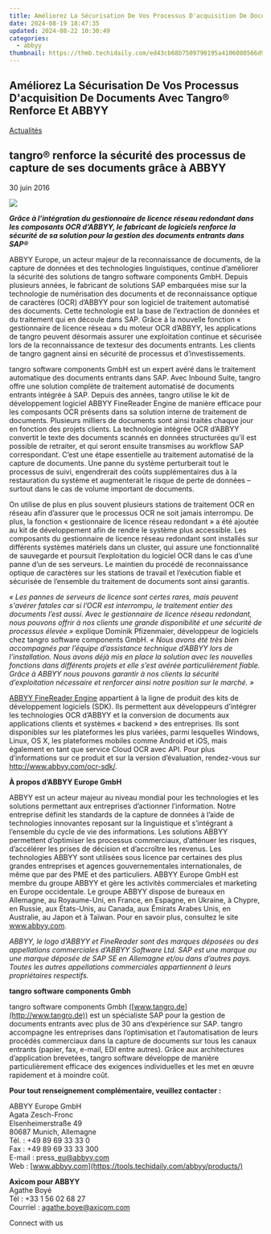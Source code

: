```yaml
---
title: Améliorez La Sécurisation De Vos Processus D'acquisition De Documents Avec Tangro® Renforce Et ABBYY
date: 2024-08-19 18:47:35
updated: 2024-08-22 10:30:49
categories:
  - abbyy
thumbnail: https://thmb.techidaily.com/ed43cb68b7509790195a4106080566d9794dc5d45025fc9ee05e6abe84591529.jpg
---
```


## Améliorez La Sécurisation De Vos Processus D'acquisition De Documents Avec Tangro® Renforce Et ABBYY

[Actualités](https://tools.techidaily.com/abbyy/products/)

## tangro® renforce la sécurité des processus de capture de ses documents grâce à ABBYY

30 juin 2016

![](https://content.abbyy.com/-/media/project/abbyy/abbyy/branchtemplates/shutterstock_1272462163_1296-x-729.jpg?h=729&iar=0&w=1296)

  
**_Grâce à l’intégration du gestionnaire de licence réseau redondant dans les composants OCR d’ABBYY, le fabricant de logiciels renforce la sécurité de sa solution pour la gestion des documents entrants dans SAP®_** 

  
ABBYY Europe, un acteur majeur de la reconnaissance de documents, de la capture de données et des technologies linguistiques, continue d’améliorer la sécurité des solutions de tangro software components GmbH. Depuis plusieurs années, le fabricant de solutions SAP embarquées mise sur la technologie de numérisation des documents et de reconnaissance optique de caractères (OCR) d’ABBYY pour son logiciel de traitement automatisé des documents. Cette technologie est la base de l’extraction de données et du traitement qui en découle dans SAP. Grâce à la nouvelle fonction « gestionnaire de licence réseau » du moteur OCR d’ABBYY, les applications de tangro peuvent désormais assurer une exploitation continue et sécurisée lors de la reconnaissance de textesur des documents entrants. Les clients de tangro gagnent ainsi en sécurité de processus et d’investissements.

tangro software components GmbH est un expert avéré dans le traitement automatique des documents entrants dans SAP. Avec Inbound Suite, tangro offre une solution complète de traitement automatisé de documents entrants intégrée à SAP. Depuis des années, tangro utilise le kit de développement logiciel ABBYY FineReader Engine de manière efficace pour les composants OCR présents dans sa solution interne de traitement de documents. Plusieurs milliers de documents sont ainsi traités chaque jour en fonction des projets clients. La technologie intégrée OCR d’ABBYY convertit le texte des documents scannés en données structurées qu’il est possible de retraiter, et qui seront ensuite transmises au workflow SAP correspondant. C’est une étape essentielle au traitement automatisé de la capture de documents. Une panne du système perturberait tout le processus de suivi, engendrerait des coûts supplémentaires dus à la restauration du système et augmenterait le risque de perte de données – surtout dans le cas de volume important de documents.

On utilise de plus en plus souvent plusieurs stations de traitement OCR en réseau afin d’assurer que le processus OCR ne soit jamais interrompu. De plus, la fonction « gestionnaire de licence réseau redondant » a été ajoutée au kit de développement afin de rendre le système plus accessible. Les composants du gestionnaire de licence réseau redondant sont installés sur différents systèmes matériels dans un cluster, qui assure une fonctionnalité de sauvegarde et poursuit l’exploitation du logiciel OCR dans le cas d’une panne d’un de ses serveurs. Le maintien du procédé de reconnaissance optique de caractères sur les stations de travail et l’exécution fiable et sécurisée de l’ensemble du traitement de documents sont ainsi garantis.

_« Les pannes de serveurs de licence sont certes rares, mais peuvent s'avérer fatales car si l’OCR est interrompu, le traitement entier des documents l’est aussi. Avec le gestionnaire de licence réseau redondant, nous pouvons offrir à nos clients une grande disponibilité et une sécurité de processus élevée »_ explique Dominik Pfizenmaier, développeur de logiciels chez tangro software components GmbH. _« Nous avons été très bien accompagnés par l’équipe d’assistance technique d’ABBYY lors de l’installation. Nous avons déjà mis en place la solution avec les nouvelles fonctions dans différents projets et elle s’est avérée particulièrement fiable. Grâce à ABBYY nous pouvons garantir à nos clients la sécurité d’exploitation nécessaire et renforcer ainsi notre position sur le marché. »_

[ABBYY FineReader Engine](https://tools.techidaily.com/abbyy/products/) appartient à la ligne de produit des kits de développement logiciels (SDK). Ils permettent aux développeurs d’intégrer les technologies OCR d’ABBYY et la conversion de documents aux applications clients et systèmes « backend » des entreprises. Ils sont disponibles sur les plateformes les plus variées, parmi lesquelles Windows, Linux, OS X, les plateformes mobiles comme Android et iOS, mais également en tant que service Cloud OCR avec API. Pour plus d’informations sur ce produit et sur la version d’évaluation, rendez-vous sur <http://www.abbyy.com/ocr-sdk/>.

**À propos d’ABBYY Europe GmbH**

ABBYY est un acteur majeur au niveau mondial pour les technologies et les solutions permettant aux entreprises d’actionner l’information. Notre entreprise définit les standards de la capture de données à l’aide de technologies innovantes reposant sur la linguistique et s’intégrant à l’ensemble du cycle de vie des informations. Les solutions ABBYY permettent d’optimiser les processus commerciaux, d’atténuer les risques, d’accélérer les prises de décision et d’accroître les revenus. Les technologies ABBYY sont utilisées sous licence par certaines des plus grandes entreprises et agences gouvernementales internationales, de même que par des PME et des particuliers. ABBYY Europe GmbH est membre du groupe ABBYY et gère les activités commerciales et marketing en Europe occidentale. Le groupe ABBYY dispose de bureaux en Allemagne, au Royaume-Uni, en France, en Espagne, en Ukraine, à Chypre, en Russie, aux États-Unis, au Canada, aux Émirats Arabes Unis, en Australie, au Japon et à Taïwan. Pour en savoir plus, consultez le site www.abbyy.com.

_ABBYY, le logo d’ABBYY et FineReader sont des marques déposées ou des appellations commerciales d’ABBYY Software Ltd. SAP est une marque ou une marque déposée de SAP SE en Allemagne et/ou dans d’autres pays. Toutes les autres appellations commerciales appartiennent à leurs propriétaires respectifs._

**tangro software components Gmbh**

tangro software components Gmbh ([www.tangro.de](http://www.tangro.de)) est un spécialiste SAP pour la gestion de documents entrants avec plus de 30 ans d’expérience sur SAP. tangro accompagne les entreprises dans l’optimisation et l’automatisation de leurs procédés commerciaux dans la capture de documents sur tous les canaux entrants (papier, fax, e-mail, EDI entre autres). Grâce aux architectures d’application brevetées, tangro software développe de manière particulièrement efficace des exigences individuelles et les met en œuvre rapidement et à moindre coût.

  
**Pour tout renseignement complémentaire, veuillez contacter :**

ABBYY Europe GmbH  
Agata Zesch-Fronc  
Elsenheimerstraße 49  
80687 Munich, Allemagne  
Tél. : +49 89 69 33 33 0  
Fax : +49 89 69 33 33 300  
E-mail : press\_eu@abbyy.com  
Web : [www.abbyy.com](https://tools.techidaily.com/abbyy/products/) 

**Axicom pour ABBYY**  
Agathe Boyé  
Tél : +33 1 56 02 68 27  
Courriel : [agathe.boye@axicom.com](https://tools.techidaily.com/abbyy/products/)

Connect with us

<ins class="adsbygoogle"
     style="display:block"
     data-ad-format="autorelaxed"
     data-ad-client="ca-pub-7571918770474297"
     data-ad-slot="1223367746"></ins>



<ins class="adsbygoogle"
     style="display:block"
     data-ad-client="ca-pub-7571918770474297"
     data-ad-slot="8358498916"
     data-ad-format="auto"
     data-full-width-responsive="true"></ins>
